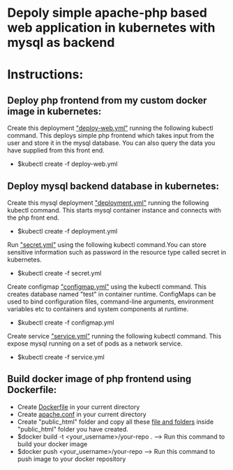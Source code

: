 # Depoly simple apache-php based web application in kubernetes with mysql as backend
# Instructions:

## Deploy php frontend from my custom docker image in kubernetes:

Create this deployment ["deploy-web.yml"](https://github.com/pralove/lamp/blob/c95622712fe431032cbf3da281710aeac3c083f1/deploy-web.yml) running the following kubectl command. This deploys simple php frontend which takes input from the user and store it in the mysql database. You can also query the data you have supplied from this front end. 

* $kubectl create -f deploy-web.yml

## Deploy mysql backend database in kubernetes:

Create this mysql deployment ["deployment.yml"](https://github.com/pralove/lamp/blob/c95622712fe431032cbf3da281710aeac3c083f1/mysql/deployment.yml) running the following kubectl command. This starts mysql container instance and connects with the php front end. 

* $kubectl create -f deployment.yml

Run ["secret.yml"](https://github.com/pralove/lamp/blob/c95622712fe431032cbf3da281710aeac3c083f1/mysql/secret.yml) using the following kubectl command.You can store sensitive information such as password in the resource type called secret in kubernetes. 

* $kubectl create -f secret.yml

Create configmap ["configmap.yml"](https://github.com/pralove/lamp/blob/c95622712fe431032cbf3da281710aeac3c083f1/mysql/configmap.yml) using the kubectl command. This creates database named "test" in container runtime. ConfigMaps can be used to bind configuration files, command-line arguments, environment variables etc to containers and system components at runtime. 

* $kubectl create -f configmap.yml

Create service ["service.yml"](https://github.com/pralove/lamp/blob/4953576772be9765fbd8baa7446013a20ad44f48/mysql/service.yml) running the following kubectl command. This expose mysql running on a set of pods as a network service.

* $kubectl create -f service.yml

## Build docker image of php frontend using Dockerfile:

* Create [Dockerfile](https://github.com/pralove/lamp/blob/b835215d316b085089441eaef988dee55054e52d/Dockerfile) in your current directory
* Create [apache.conf](https://github.com/pralove/lamp/blob/b835215d316b085089441eaef988dee55054e52d/apache.conf) in your current directory
* Create "public_html" folder and copy all these [file and folders](https://github.com/pralove/lamp/tree/main/public_html) inside "public_html" folder you have created.
* $docker build -t <your_username>/your-repo . --> Run this command to build your docker image
* $docker push <your_username>/your-repo --> Run this command to push image to your docker repository
